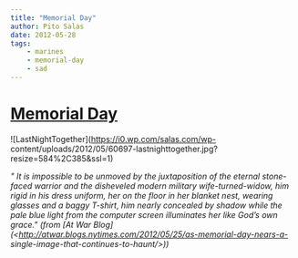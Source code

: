 ```yaml
---
title: "Memorial Day"
author: Pito Salas
date: 2012-05-28
tags:
    - marines
    - memorial-day
    - sad
---
```

# [Memorial Day](None)




![LastNightTogether](https://i0.wp.com/salas.com/wp-
content/uploads/2012/05/60697-lastnighttogether.jpg?resize=584%2C385&ssl=1)

_" It is impossible to be unmoved by the juxtaposition of the eternal stone-
faced warrior and the disheveled modern military wife-turned-widow, him rigid
in his dress uniform, her on the floor in her blanket nest, wearing glasses
and a baggy T-shirt, him nearly concealed by shadow while the pale blue light
from the computer screen illuminates her like God’s own grace." (from [At War
Blog](<http://atwar.blogs.nytimes.com/2012/05/25/as-memorial-day-nears-a-
single-image-that-continues-to-haunt/>))_



